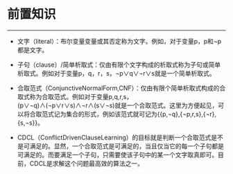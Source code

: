 # 前置知识

------



- 文字（literal）：布尔变量变量或其否定称为文字。例如，对于变量p，p和¬p都是文字。


- 子句（clause）/简单析取式：仅由有限个文字构成的析取式称为子句或简单析取式。例如对于变量p，q，r，s，¬p∨q∨¬r∨s就是一个简单析取式。


- 合取范式（ConjunctiveNormalForm,CNF）：仅由有限个简单析取式构成的合取式称为合取范式。例如对于变量p,q,r,s，(p∨¬q)∧(¬p∨r∨s)∧¬r∧(s∨¬s)就是一个合取范式。这里为方便起见，可以将合取范式记为集合的形式，例如该范式就可记为{{p,¬q},{¬p,r,s},{¬r},{s,¬s}}。


- CDCL（ConflictDrivenClauseLearning）的目标就是判断一个合取范式是不是可满足的。显然，一个合取范式是可满足的，当且仅当它的每一个子句都是可满足的。而要满足一个子句，只需要使该子句中的某一个文字取真即可。目前，CDCL是求解这个问题最高效的算法之一。




# 





